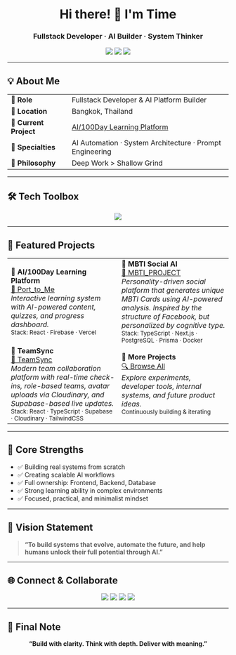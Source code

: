 <h1 align="center">Hi there! 👋 I'm Time</h1>
<h3 align="center">Fullstack Developer · AI Builder · System Thinker</h3>

<p align="center">
  <img src="https://img.shields.io/badge/Profile_Views-Enabled-blueviolet?style=flat-square" />
  <img src="https://img.shields.io/github/followers/timektt?style=flat-square&color=blue" />
  <img src="https://img.shields.io/github/stars/timektt?style=flat-square&color=yellow" />
</p>

---

## 💡 About Me

<table>
  <tr>
    <td><strong>💼 Role</strong></td>
    <td>Fullstack Developer & AI Platform Builder</td>
  </tr>
  <tr>
    <td><strong>📍 Location</strong></td>
    <td>Bangkok, Thailand</td>
  </tr>
  <tr>
    <td><strong>🎯 Current Project</strong></td>
    <td><a href="https://github.com/timektt/Port_to_Me">AI/100Day Learning Platform</a></td>
  </tr>
  <tr>
    <td><strong>🧠 Specialties</strong></td>
    <td>AI Automation · System Architecture · Prompt Engineering</td>
  </tr>
  <tr>
    <td><strong>🧘 Philosophy</strong></td>
    <td>Deep Work > Shallow Grind</td>
  </tr>
</table>

---

## 🛠 Tech Toolbox

<p align="center">
  <img src="https://skillicons.dev/icons?i=nextjs,react,tailwind,ts,nodejs,prisma,postgres,firebase,docker,vercel" />
</p>

---

## 📌 Featured Projects

<table>
  <tr>
    <td width="50%">
      <strong>🧠 AI/100Day Learning Platform</strong><br/>
      <a href="https://github.com/timektt/Port_to_Me">🔗 Port_to_Me</a><br/>
      <em>Interactive learning system with AI-powered content, quizzes, and progress dashboard.</em><br/>
      <sub>Stack: React · Firebase · Vercel</sub>
    </td>
    <td width="50%">
      <strong>🧬 MBTI Social AI</strong><br/>
      <a href="https://github.com/timektt/MBTI_PROJECT">🔗 MBTI_PROJECT</a><br/>
      <em>Personality-driven social platform that generates unique MBTI Cards using AI-powered analysis. Inspired by the structure of Facebook, but personalized by cognitive type.</em><br/>
      <sub>Stack: TypeScript · Next.js · PostgreSQL · Prisma · Docker</sub>
    </td>
  </tr>
  <tr>
    <td width="50%">
      <strong>🤖 TeamSync</strong><br/>
      <a href="https://github.com/timektt/TeamSync">🔗 TeamSync</a><br/>
      <em>Modern team collaboration platform with real-time check-ins, role-based teams, avatar uploads via Cloudinary, and Supabase-based live updates.</em><br/>
      <sub>Stack: React · TypeScript · Supabase · Cloudinary · TailwindCSS</sub>
    </td>
    <td width="50%">
      <strong>🧪 More Projects</strong><br/>
      <a href="https://github.com/timektt?tab=repositories">🔍 Browse All</a><br/>
      <em>Explore experiments, developer tools, internal systems, and future product ideas.</em><br/>
      <sub>Continuously building & iterating</sub>
    </td>
  </tr>
</table>


---

## 💪 Core Strengths

- ✅ Building real systems from scratch
- ✅ Creating scalable AI workflows
- ✅ Full ownership: Frontend, Backend, Database
- ✅ Strong learning ability in complex environments
- ✅ Focused, practical, and minimalist mindset

---

## 🌌 Vision Statement

> **“To build systems that evolve, automate the future, and help humans unlock their full potential through AI.”**

---

## 🌐 Connect & Collaborate

<p align="center">
  <a href="https://www.linkedin.com/in/time-dev/"><img src="https://img.shields.io/badge/LinkedIn-%230077B5.svg?&style=for-the-badge&logo=linkedin&logoColor=white" /></a>
  <a href="mailto:time@example.com"><img src="https://img.shields.io/badge/Email-D14836?style=for-the-badge&logo=gmail&logoColor=white"/></a>
  <a href="https://time-dev.vercel.app"><img src="https://img.shields.io/badge/Portfolio-000000?style=for-the-badge&logo=firefox&logoColor=white"/></a>
  <a href="https://superbear.ai"><img src="https://img.shields.io/badge/Blog-FF5722?style=for-the-badge&logo=blogger&logoColor=white" /></a>
</p>

---

## 🧠 Final Note

<p align="center">
  <strong>“Build with clarity. Think with depth. Deliver with meaning.”</strong>
</p>
